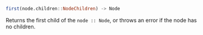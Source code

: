 ```julia
first(node.children::NodeChildren) -> Node
```

Returns the first child of the `node :: Node`, or throws an error if the node has no children.
